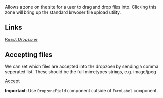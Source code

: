 Allows a zone on the site for a user to drag and drop files into. Clicking this zone will bring up
the standard brwoser file upload utility.

## Links

[React Dropzone](https://github.com/react-dropzone/react-dropzone)

## Accepting files

We can set which files are accepted into the dropzoen by sending a comma seperated list. These
should be the full mimetypes strings, e.g. image/jpeg

[Accept](https://github.com/react-dropzone/react-dropzone/tree/master/examples/accept)

**Important**: Use `DropzoneField` component outside of `FormLabel` component.
